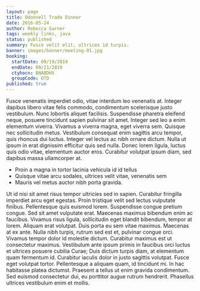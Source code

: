 ```yaml
---
layout: page
title: Odonnell Trade Dinner
date: 2016-05-24
author: Rebecca Garner
tags: weekly links, java
status: published
summary: Fusce velit elit, ultrices id turpis.
banner: images/banner/meeting-01.jpg
booking:
  startDate: 09/19/2019
  endDate: 09/21/2019
  ctyhocn: BNABDHX
  groupCode: OTD
published: true
---
```

Fusce venenatis imperdiet odio, vitae interdum leo venenatis at. Integer dapibus libero vitae felis commodo, condimentum scelerisque justo vestibulum. Nunc lobortis aliquet facilisis. Suspendisse pharetra eleifend neque, posuere tincidunt sapien pulvinar sit amet. Integer sed leo a enim elementum viverra. Vivamus a viverra magna, eget viverra sem. Quisque nec sollicitudin metus. Vestibulum consequat enim sagittis arcu tempor, quis rhoncus dui luctus. Integer vel lectus ac nibh ornare dictum. Nulla ut ipsum in erat dignissim efficitur quis sed nulla. Donec lorem ligula, luctus quis odio vitae, elementum auctor eros. Curabitur volutpat ipsum diam, sed dapibus massa ullamcorper at.

* Proin a magna in tortor lacinia vehicula id id tellus
* Quisque vitae arcu sodales, ultrices velit vitae, venenatis sem
* Mauris vel metus auctor nibh porta gravida.

Ut id nisi sit amet risus tempor ultricies sed in sapien. Curabitur fringilla imperdiet arcu eget egestas. Proin tristique velit sed lectus vulputate finibus. Pellentesque quis euismod lorem. Suspendisse congue pretium congue. Sed sit amet vulputate erat. Maecenas maximus bibendum enim ac faucibus. Vivamus risus ligula, sollicitudin eget blandit bibendum, tempor at lorem. Aliquam erat volutpat. Duis porta eu sem vitae maximus. Maecenas at ex ante. Nulla nibh turpis, rutrum sed est et, pulvinar congue orci. Vivamus tempor dolor id molestie dictum. Curabitur maximus est ut consectetur maximus. Vestibulum ante ipsum primis in faucibus orci luctus et ultrices posuere cubilia Curae;
Duis dictum turpis diam, at elementum quam fermentum id. Curabitur iaculis dolor in justo sagittis volutpat. Fusce eget volutpat tortor. Pellentesque a aliquam quam, id tincidunt mi. In hac habitasse platea dictumst. Praesent a tellus ut enim gravida condimentum. Sed euismod consectetur dui, eu porttitor augue rutrum hendrerit. Phasellus ultrices vestibulum enim et mollis.
